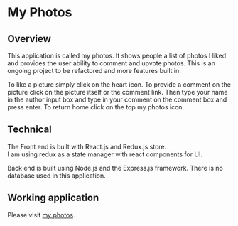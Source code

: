 # My Photos

## Overview
This application is called my photos.  It shows people a list of photos I liked
and provides the user ability to comment and upvote photos.  This is an ongoing
project to be refactored and more features built in.  

To like a picture simply click on the heart icon.  To provide a comment on the
picture click on the picture itself or the comment link.  Then type your name
in the author input box and type in your comment on the comment box and press
enter.  To return home click on the top my photos icon.  

## Technical
The Front end is built with React.js and Redux.js store.  
I am using redux as a state manager with react components for UI.

Back end is built using Node.js and the Express.js framework.  There is no
database used in this application.

## Working application
Please visit [my photos](https://react-capstone-instagram-bopqwxxskr.now.sh/).
